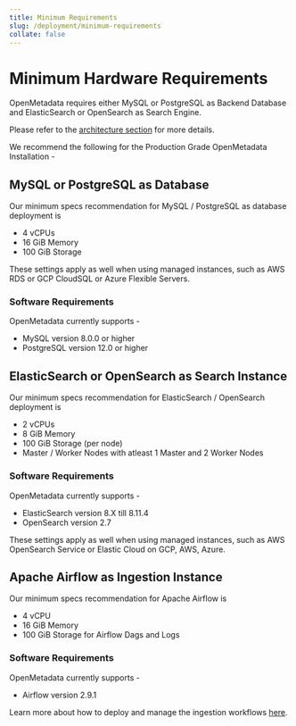 ```yaml
---
title: Minimum Requirements
slug: /deployment/minimum-requirements
collate: false
---
```


# Minimum Hardware Requirements

OpenMetadata requires either MySQL or PostgreSQL as Backend Database and ElasticSearch or OpenSearch as Search Engine. 

Please refer to the [architecture section](/developers/architecture) for more details.

We recommend the following for the Production Grade OpenMetadata Installation -

## MySQL or PostgreSQL as Database

Our minimum specs recommendation for MySQL / PostgreSQL as database deployment is 
- 4 vCPUs
- 16 GiB Memory
- 100 GiB Storage

These settings apply as well when using managed instances, such as AWS RDS or GCP CloudSQL or Azure Flexible Servers.

### Software Requirements

OpenMetadata currently supports -

- MySQL version 8.0.0 or higher
- PostgreSQL version 12.0 or higher

## ElasticSearch or OpenSearch as Search Instance

Our minimum specs recommendation for ElasticSearch / OpenSearch deployment is
- 2 vCPUs
- 8 GiB Memory
- 100 GiB Storage (per node)
- Master / Worker Nodes with atleast 1 Master and 2 Worker Nodes

### Software Requirements

OpenMetadata currently supports -

- ElasticSearch version 8.X till 8.11.4
- OpenSearch version 2.7

These settings apply as well when using managed instances, such as AWS OpenSearch Service or Elastic Cloud on GCP, AWS, Azure.

## Apache Airflow as Ingestion Instance

Our minimum specs recommendation for Apache Airflow is
- 4 vCPU
- 16 GiB Memory
- 100 GiB Storage for Airflow Dags and Logs

### Software Requirements

OpenMetadata currently supports -
- Airflow version 2.9.1

Learn more about how to deploy and manage the ingestion workflows [here](/deployment/ingestion).
